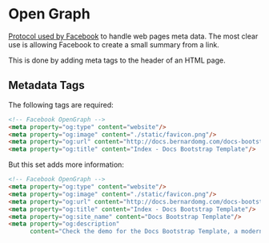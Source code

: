 # Open Graph

[Protocol used by Facebook](http://ogp.me/) to handle web pages meta data. The most clear use is allowing Facebook to create a small summary from a link.

This is done by adding meta tags to the header of an HTML page.

## Metadata Tags

The following tags are required:

```html
<!-- Facebook OpenGraph -->
<meta property="og:type" content="website"/>
<meta property="og:image" content="./static/favicon.png"/>
<meta property="og:url" content="http://docs.bernardomg.com/docs-bootstrap-template/"/>
<meta property="og:title" content="Index - Docs Bootstrap Template"/>
```

But this set adds more information:

```html
<!-- Facebook OpenGraph -->
<meta property="og:type" content="website"/>
<meta property="og:image" content="./static/favicon.png"/>
<meta property="og:url" content="http://docs.bernardomg.com/docs-bootstrap-template/"/>
<meta property="og:title" content="Index - Docs Bootstrap Template"/>
<meta property="og:site_name" content="Docs Bootstrap Template"/>
<meta property="og:description"
      content="Check the demo for the Docs Bootstrap Template, a modern template for documentation sites"/>
```
